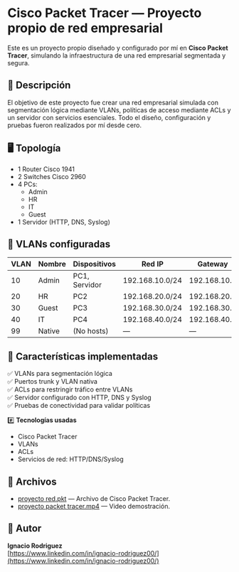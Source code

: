 # Cisco Packet Tracer — Proyecto propio de red empresarial

Este es un proyecto propio diseñado y configurado por mí en **Cisco Packet Tracer**, simulando la infraestructura de una red empresarial segmentada y segura.

## 🔷 Descripción

El objetivo de este proyecto fue crear una red empresarial simulada con segmentación lógica mediante VLANs, políticas de acceso mediante ACLs y un servidor con servicios esenciales. Todo el diseño, configuración y pruebas fueron realizados por mí desde cero.

## 🖥️ Topología

- 1 Router Cisco 1941
- 2 Switches Cisco 2960
- 4 PCs:
  - Admin
  - HR
  - IT
  - Guest
- 1 Servidor (HTTP, DNS, Syslog)

## 🔷 VLANs configuradas

| VLAN | Nombre   | Dispositivos         | Red IP          | Gateway        |
|------|----------|----------------------|-----------------|----------------|
| 10   | Admin    | PC1, Servidor        | 192.168.10.0/24 | 192.168.10.1   |
| 20   | HR       | PC2                  | 192.168.20.0/24 | 192.168.20.1   |
| 30   | Guest    | PC3                  | 192.168.30.0/24 | 192.168.30.1   |
| 40   | IT       | PC4                  | 192.168.40.0/24 | 192.168.40.1   |
| 99   | Native   | (No hosts)           | —               | —              |

## 🔷 Características implementadas

✅ VLANs para segmentación lógica  
✅ Puertos trunk y VLAN nativa  
✅ ACLs para restringir tráfico entre VLANs  
✅ Servidor configurado con HTTP, DNS y Syslog  
✅ Pruebas de conectividad para validar políticas

#️⃣ **Tecnologías usadas**
- Cisco Packet Tracer
- VLANs
- ACLs
- Servicios de red: HTTP/DNS/Syslog

## 📁 Archivos

- [proyecto red.pkt](proyecto%20red.pkt) — Archivo de Cisco Packet Tracer.
- [proyecto packet tracer.mp4](proyecto%20packet%20tracer.mp4) — Video demostración.
  
## 📌 Autor

**Ignacio Rodriguez**  
[https://www.linkedin.com/in/ignacio-rodriguez00/](https://www.linkedin.com/in/ignacio-rodriguez00/)  
